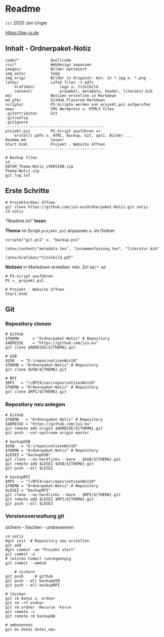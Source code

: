 Readme
======

<!--update: 1-Apr-20-->
`(c)` 2020 Jan Unger

<https://bw-ju.de>

Inhalt - Ordnerpaket-Notiz
--------------------------

    code/*              Quellcode
    css/*               Webdesign anpassen
    images/             Bilder optimiert
    img_auto/           temp
    img_orig/           Bilder in Original: min. 2x *.jpg o. *.png
    latex/              LaTeX files -> pdfs
        Grafiken/           logo u. titelbild
        content/            präambel, metadata, header, literatur.bib
    md/                 Notizen erstellen in Markdown
    md_gfm/             GitHub Flavored Markdown
    scripte/            PS-Scripte werden von projekt.ps1 aufgerufen
    www/                CMS Wordpress u. HTML5 files
    .gitattributes      Git
    .gitconfig
    .gitignore
    --------------------------------------------
    projekt.ps1         PS-Script ausführen => 
        erstellt pdfs u. HTML, Backup, Git, opti. Bilder ...
    Readme.md           lesen!
    Start.html          Projekt - Website öffnen
    --------------------------------------------
        
    # Backup files
    cd ..
    DATUM_Thema-Notiz_vVERSION.zip
    Thema-Notiz.zip
    git_log.txt

Erste Schritte
--------------

    # Projektordner öffnen
    git clone https://github.com/ju1-eu/Ordnerpaket-Notiz.git notiz
    cd notiz

“Readme.txt” **lesen**

**Thema** im Script `projekt.ps1` anpassen u. im Ordner

`scripte/"git.ps1" u. "backup.ps1"`

`latex/content/"metadata.tex", "zusammenfassung.tex", "literatur.bib"`

`latex/Grafiken/"titelbild.pdf"`

**Notizen** in Markdown erstellen: min. 2x! `md/*.md`

    # PS-Script ausführen 
    PS >_ projekt.ps1

    # Projekt - Website öffnen
    Start.html

Git
---

### Repository clonen

    # Github
    $THEMA      = "Ordnerpaket-Notiz" # Repository
    $ADRESSE    = "https://github.com/ju1-eu"
    git clone $ADRESSE/${THEMA}.git  

    # USB
    $USB   = "E:\repos\notizenWin10"    
    $THEMA = "Ordnerpaket-Notiz" # Repository
    git clone $USB/${THEMA}.git 

    # RPI
    $RPI   = "\\RPI4\nas\repos\notizenWin10"    
    $THEMA = "Ordnerpaket-Notiz" # Repository
    git clone $RPI/${THEMA}.git 

### Repository neu anlegen

    # Github 
    $THEMA   = "Ordnerpaket-Notiz" # Repository
    $ADRESSE = "https://github.com/ju1-eu"
    git remote add origin $ADRESSE/${THEMA}.git
    git push --set-upstream origin master

    # backupUSB
    $USB   = "E:\repos\notizenWin10"    
    $THEMA = "Ordnerpaket-Notiz" # Repository
    $LESEZ = "backupUSB"
    git clone --no-hardlinks --bare . $USB/${THEMA}.git
    git remote add $LESEZ $USB/${THEMA}.git
    git push --all $LESEZ

    # backupRPI
    $RPI   = "\\RPI4\nas\repos\notizenWin10"   
    $THEMA = "Ordnerpaket-Notiz" # Repository
    $LESEZ = "backupRPI"
    git clone --no-hardlinks --bare . $RPI/${THEMA}.git
    git remote add $LESEZ $RPI/${THEMA}.git
    git push --all $LESEZ

### Versionsverwaltung git

sichern - löschen - umbenennen

    cd notiz
    #git init  # Repository neu erstellen
    git add .
    #git commit -am "Projekt start"
    git commit -a
    # letzten Commit rueckgaengig 
    git commit --amend 

        # sichern
    git push     # github
    git push --all backupUSB
    git push --all backupRPI

    # löschen
    git rm datei o. ordner
    git rm -rf ordner
    git rm ordner -Recurse -Force
    git remote -v
    git remote rm backupHD 

    # umbenennen
    git mv datei datei_neu
